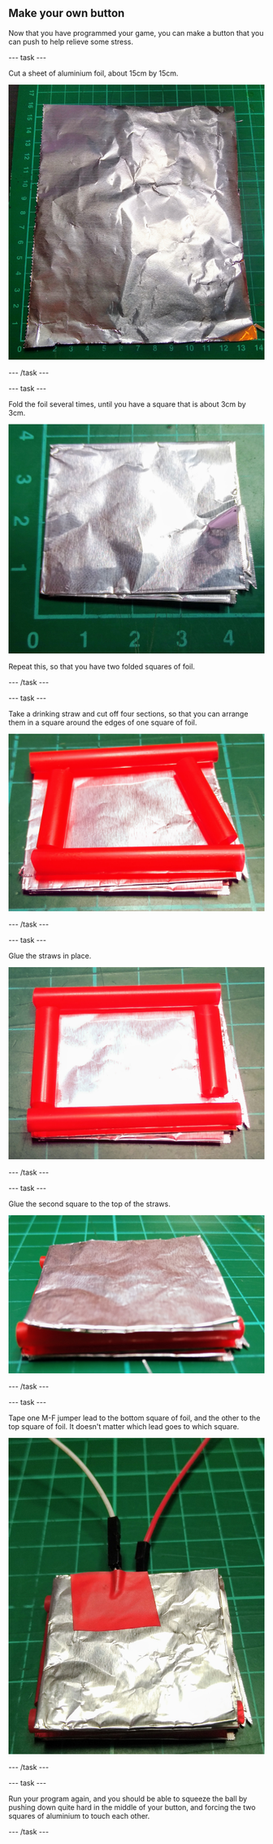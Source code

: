 ## Make your own button

Now that you have programmed your game, you can make a button that you can push to help relieve some stress.

--- task ---

Cut a sheet of aluminium foil, about 15cm by 15cm.

![image of a sheet of aluminium foil, about 15cm squared](images/foil.jpg)

--- /task ---

--- task ---

Fold the foil several times, until you have a square that is about 3cm by 3cm.

![Image of a folded square of aluminium foil, about 3cm by 3cm](images/foil-folded.jpg)

Repeat this, so that you have two folded squares of foil.

--- /task ---

--- task ---

Take a drinking straw and cut off four sections, so that you can arrange them in a square around the edges of one square of foil.

![image of four sections of drinking straw arranged around the edges of the foil square](images/straws-cut.jpg)

--- /task ---

--- task ---

Glue the straws in place.

![image of four sections of straw, glued to the edges of one foil square](images/straws-glued.jpg)

--- /task ---

--- task ---

Glue the second square to the top of the straws.

![image of second square of foil, glued to the top of the straws](images/foil-glued.jpg)

--- /task ---

--- task ---

Tape one M-F jumper lead to the bottom square of foil, and the other to the top square of foil. It doesn't matter which lead goes to which square.

![image of leads taped to the top and bottom squares of foil](images/leads-attached.jpg)

--- /task ---

--- task ---

Run your program again, and you should be able to squeeze the ball by pushing down quite hard in the middle of your button, and forcing the two squares of aluminium to touch each other.

--- /task ---
